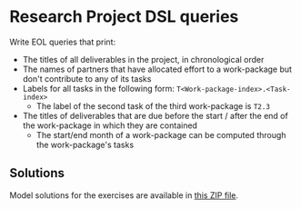 # Research Project DSL queries

Write EOL queries that print:

- The titles of all deliverables in the project, in chronological order
- The names of partners that have allocated effort to a work-package but don't contribute to any of its tasks
- Labels for all tasks in the following form: `T<Work-package-index>.<Task-index>`
    - The label of the second task of the third work-package is `T2.3`
- The titles of deliverables that are due before the start / after the end of the work-package in which they are contained
    - The start/end month of a work-package can be computed through the work-package's tasks 

## Solutions

Model solutions for the exercises are available in [this ZIP file](../../solutions/practical8.zip).
